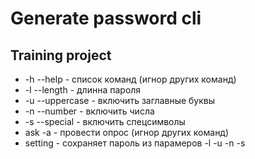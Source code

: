 # Generate password cli

## Training project

* -h --help - список команд (игнор других команд)
* -l --length - длинна пароля
* -u --uppercase - включить заглавные буквы
* -n --number - включить числа
* -s --special - включить спецсимволы
* ask -a - провести опрос (игнор других команд)
* setting - сохраняет пароль из парамеров -l -u -n -s
